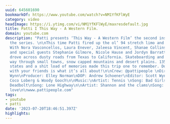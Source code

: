 ```yaml
---
uuid: 645601690
bookmarkOf: https://www.youtube.com/watch?v=NM1YfKFlWyE
category: video
headImage: https://i.ytimg.com/vi/NM1YfKFlWyE/maxresdefault.jpg
title: Patti I This Way - A Western Film.
domain: youtube.com
description: "Patti presents ‘This Way - A Western Film’ the second installment of
  the series. \n\nThis time Patti fired up the ol’ 94 stretch limo and headed west.
  With Nora Vasconcellos, Laura Enever, Jaleesa Vincent, Shanae Collins, Frankie Harrer
  and special guests Stephanie Gilmore, Nicole Hause and Jordyn Barratt. The crew
  drove across dusty roads from Texas to California. Skateboarding and surfing their
  way through small towns, snow capped mountains and desert plains. 1355 miles, 4
  states and a shit load of memories made this trip one to remember. Doing fun stuff
  with your friends is what it’s all about!\n\nCrew: @pattipeople \nDirector: Scott
  Wynn\nProducer: Elley Norman\nDOP: Andrew Schoener\nEditor: Scott Wynn\nPhotographers:
  Coco Loberg & Woody Gooch\n\nMusic:\nArtist: Tennis \nSong: Bad Girls\n\nArtist:
  Deadbolt\nSong: Lone Highway\n\nArtist: Shannon and the clams\nSong: I never wanted
  love\n\nwww.pattipeople.com"
tags:
- youtube
- patti
date: '2023-07-20T18:46:51.397Z'
highlights: 
---
```



